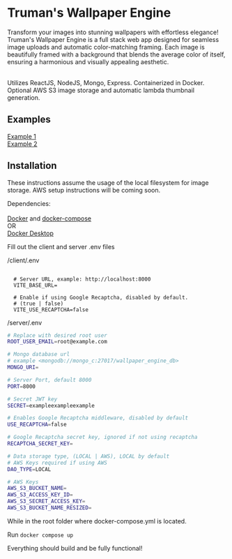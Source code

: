
# Truman's Wallpaper Engine

Transform your images into stunning wallpapers with effortless elegance! Truman's Wallpaper Engine is a full stack web app designed for seamless image uploads and automatic color-matching framing. Each image is beautifully framed with a background that blends the average color of itself, ensuring a harmonious and visually appealing aesthetic.

\
Utilizes ReactJS, NodeJS, Mongo, Express. Containerized in Docker. Optional AWS S3 image storage and automatic lambda thumbnail generation.


## Examples

[Example 1](https://imgur.com/60h5z6e) \
[Example 2](https://imgur.com/VMabLJW)


## Installation
These instructions assume the usage of the local filesystem for image storage. AWS setup instructions will be coming soon.

Dependencies: \
\
[Docker](https://docs.docker.com/engine/install/) and [docker-compose](https://docs.docker.com/compose/install/) \
OR\
[Docker Desktop](https://www.docker.com/products/docker-desktop/)


Fill out the client and server .env files

/client/.env
```env

  # Server URL, example: http://localhost:8000
  VITE_BASE_URL=

  # Enable if using Google Recaptcha, disabled by default. 
  # (true | false)
  VITE_USE_RECAPTCHA=false
```

/server/.env
```bash
# Replace with desired root user
ROOT_USER_EMAIL=root@example.com

# Mongo database url
# example <mongodb://mongo_c:27017/wallpaper_engine_db>
MONGO_URI=

# Server Port, default 8000
PORT=8000

# Secret JWT key
SECRET=exampleexampleexample

# Enables Google Recaptcha middleware, disabled by default
USE_RECAPTCHA=false

# Google Recaptcha secret key, ignored if not using recaptcha
RECAPTCHA_SECRET_KEY=

# Data storage type, (LOCAL | AWS), LOCAL by default
# AWS Keys required if using AWS
DAO_TYPE=LOCAL

# AWS Keys
AWS_S3_BUCKET_NAME=
AWS_S3_ACCESS_KEY_ID=
AWS_S3_SECRET_ACCESS_KEY=
AWS_S3_BUCKET_NAME_RESIZED=
```

While in the root folder where docker-compose.yml is located.

Run ```docker compose up```

Everything should build and be fully functional!